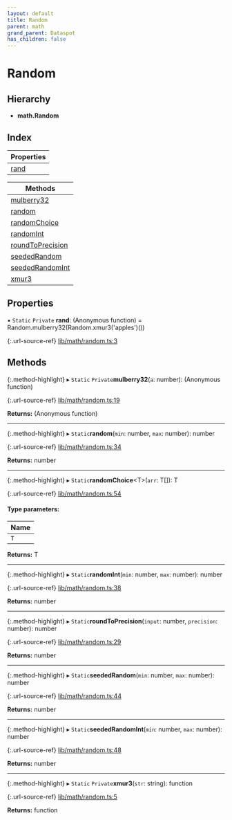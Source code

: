 ```yaml
---
layout: default
title: Random
parent: math
grand_parent: Dataspot
has_children: false
---
```


# Random

## Hierarchy

* **math.Random**

## Index

| Properties |
|-----------|
| [rand](#rand) |

| Methods |
|-----------|
| [mulberry32](#mulberry32) |
| [random](#random) |
| [randomChoice](#randomchoice) |
| [randomInt](#randomint) |
| [roundToPrecision](#roundtoprecision) |
| [seededRandom](#seededrandom) |
| [seededRandomInt](#seededrandomint) |
| [xmur3](#xmur3) |

## Properties

▪ `Static` `Private` **rand**: (Anonymous function) = Random.mulberry32(Random.xmur3('apples')())

{:.url-source-ref}
[lib/math/random.ts:3](https://github.com/ascentcore/dataspot/blob/b02167c/lib/math/random.ts#L3)

## Methods

{:.method-highlight}
▸ `Static` `Private`**mulberry32**(`a`: number): (Anonymous function)

{:.url-source-ref}
[lib/math/random.ts:19](https://github.com/ascentcore/dataspot/blob/b02167c/lib/math/random.ts#L19)

**Returns:** (Anonymous function)

___

{:.method-highlight}
▸ `Static`**random**(`min`: number, `max`: number): number

{:.url-source-ref}
[lib/math/random.ts:34](https://github.com/ascentcore/dataspot/blob/b02167c/lib/math/random.ts#L34)

**Returns:** number

___

{:.method-highlight}
▸ `Static`**randomChoice**\<T>(`arr`: T[]): T

{:.url-source-ref}
[lib/math/random.ts:54](https://github.com/ascentcore/dataspot/blob/b02167c/lib/math/random.ts#L54)

#### Type parameters:

Name |
------ |
`T` |

**Returns:** T

___

{:.method-highlight}
▸ `Static`**randomInt**(`min`: number, `max`: number): number

{:.url-source-ref}
[lib/math/random.ts:38](https://github.com/ascentcore/dataspot/blob/b02167c/lib/math/random.ts#L38)

**Returns:** number

___

{:.method-highlight}
▸ `Static`**roundToPrecision**(`input`: number, `precision`: number): number

{:.url-source-ref}
[lib/math/random.ts:29](https://github.com/ascentcore/dataspot/blob/b02167c/lib/math/random.ts#L29)

**Returns:** number

___

{:.method-highlight}
▸ `Static`**seededRandom**(`min`: number, `max`: number): number

{:.url-source-ref}
[lib/math/random.ts:44](https://github.com/ascentcore/dataspot/blob/b02167c/lib/math/random.ts#L44)

**Returns:** number

___

{:.method-highlight}
▸ `Static`**seededRandomInt**(`min`: number, `max`: number): number

{:.url-source-ref}
[lib/math/random.ts:48](https://github.com/ascentcore/dataspot/blob/b02167c/lib/math/random.ts#L48)

**Returns:** number

___

{:.method-highlight}
▸ `Static` `Private`**xmur3**(`str`: string): function

{:.url-source-ref}
[lib/math/random.ts:5](https://github.com/ascentcore/dataspot/blob/b02167c/lib/math/random.ts#L5)

**Returns:** function
